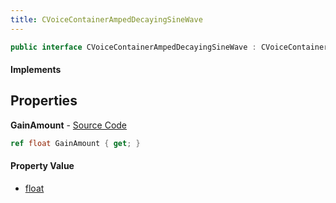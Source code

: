 ```yaml
---
title: CVoiceContainerAmpedDecayingSineWave
---
```


```csharp
public interface CVoiceContainerAmpedDecayingSineWave : CVoiceContainerDecayingSineWave, CVoiceContainerBase, ISchemaClass<CVoiceContainerBase>, ISchemaClass<CVoiceContainerDecayingSineWave>, ISchemaClass<CVoiceContainerAmpedDecayingSineWave>, ISchemaField, ISchemaClass, INativeHandle
```

#### Implements

## Properties

**GainAmount** - [Source Code](https://github.com/swiftly-solution/swiftlys2/blob/master/managed/src/SwiftlyS2.Generated/Schemas/Interfaces/CVoiceContainerAmpedDecayingSineWave.cs#L16)

```csharp
ref float GainAmount { get; }
```

#### Property Value

- [float](https://learn.microsoft.com/dotnet/api/system.single)


